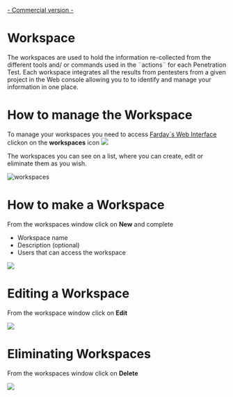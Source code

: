 [- Commercial version -](http://faradaysec.com/buy.html)

# Workspace

The workspaces are used to hold the information re-collected from the different tools and/ or commands used in the ¨actions¨ for each Penetration Test. Each workspace integrates all the results from pentesters from a given project in the Web console allowing you to to identify and manage your information in one place.

# How to manage the Workspace

To manage your workspaces you need to access [Farday´s Web Interface](https://github.com/infobyte/faraday/wiki/Web-UI) clickon on the **workspaces** icon ![](https://raw.github.com/wiki/infobyte/faraday/images/faraday_workspace_icono.png)

The workspaces you can see on a list, where you can create, edit or eliminate them as you wish.

![workspaces](https://raw.github.com/wiki/infobyte/faraday/images/faraday_workspace_list.png)

# How to make a Workspace

From the workspaces window click on **New** and complete

* Workspace name
* Description (optional)
* Users that can access the workspace

![](https://raw.github.com/wiki/infobyte/faraday/images/faraday_workspace_new.png)

# Editing a Workspace

From the workspace window click on **Edit**

![](https://raw.github.com/wiki/infobyte/faraday/images/faraday_workspace_edit.png)

# Eliminating Workspaces

From the workspaces window click on **Delete**

![](https://raw.github.com/wiki/infobyte/faraday/images/faraday_workspace_delete.png)
